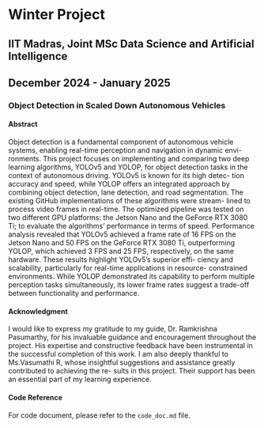 # Winter Project
## IIT Madras, Joint MSc Data Science and Artificial Intelligence
## December 2024 - January 2025
### Object Detection in Scaled Down Autonomous Vehicles

#### Abstract
Object detection is a fundamental component of autonomous vehicle
systems, enabling real-time perception and navigation in dynamic envi-
ronments. This project focuses on implementing and comparing two deep
learning algorithms, YOLOv5 and YOLOP, for object detection tasks in
the context of autonomous driving. YOLOv5 is known for its high detec-
tion accuracy and speed, while YOLOP offers an integrated approach by
combining object detection, lane detection, and road segmentation.
The existing GitHub implementations of these algorithms were stream-
lined to process video frames in real-time. The optimized pipeline was
tested on two different GPU platforms: the Jetson Nano and the GeForce
RTX 3080 Ti; to evaluate the algorithms’ performance in terms of speed.
Performance analysis revealed that YOLOv5 achieved a frame rate of
16 FPS on the Jetson Nano and 50 FPS on the GeForce RTX 3080 Ti,
outperforming YOLOP, which achieved 3 FPS and 25 FPS, respectively,
on the same hardware. These results highlight YOLOv5’s superior effi-
ciency and scalability, particularly for real-time applications in resource-
constrained environments. While YOLOP demonstrated its capability to
perform multiple perception tasks simultaneously, its lower frame rates
suggest a trade-off between functionality and performance.

#### Acknowledgment
I would like to express my gratitude to my guide, Dr. Ramkrishna Pasumarthy,
for his invaluable guidance and encouragement throughout the project. His
expertise and constructive feedback have been instrumental in the successful
completion of this work. I am also deeply thankful to Ms.Vasumathi R, whose
insightful suggestions and assistance greatly contributed to achieving the re-
sults in this project. Their support has been an essential part of my learning
experience.


#### Code Reference
For code document, please refer to the `code_doc.md` file.